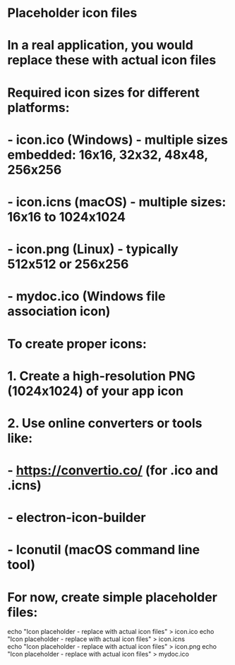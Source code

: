 # Placeholder icon files
# In a real application, you would replace these with actual icon files

# Required icon sizes for different platforms:
# - icon.ico (Windows) - multiple sizes embedded: 16x16, 32x32, 48x48, 256x256
# - icon.icns (macOS) - multiple sizes: 16x16 to 1024x1024
# - icon.png (Linux) - typically 512x512 or 256x256
# - mydoc.ico (Windows file association icon)

# To create proper icons:
# 1. Create a high-resolution PNG (1024x1024) of your app icon
# 2. Use online converters or tools like:
#    - https://convertio.co/ (for .ico and .icns)
#    - electron-icon-builder
#    - Iconutil (macOS command line tool)

# For now, create simple placeholder files:
echo "Icon placeholder - replace with actual icon files" > icon.ico
echo "Icon placeholder - replace with actual icon files" > icon.icns  
echo "Icon placeholder - replace with actual icon files" > icon.png
echo "Icon placeholder - replace with actual icon files" > mydoc.ico